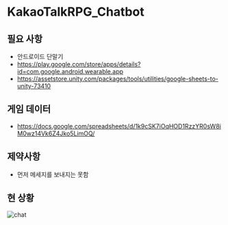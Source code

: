 # KakaoTalkRPG_Chatbot

## 필요 사항
* 안드로이드 단말기
* https://play.google.com/store/apps/details?id=com.google.android.wearable.app
* https://assetstore.unity.com/packages/tools/utilities/google-sheets-to-unity-73410

## 게임 데이터
* https://docs.google.com/spreadsheets/d/1k9cSK7iOqHOD1RzzYR0sW8iM0wz14Vk6Z4Jko5LimOQ/

## 제약사항
* 먼저 메세지를 보내지는 못함

## 현 상황
![chat](https://user-images.githubusercontent.com/31717201/98344856-32b68c80-2057-11eb-99d1-490debbab4a5.jpg)
